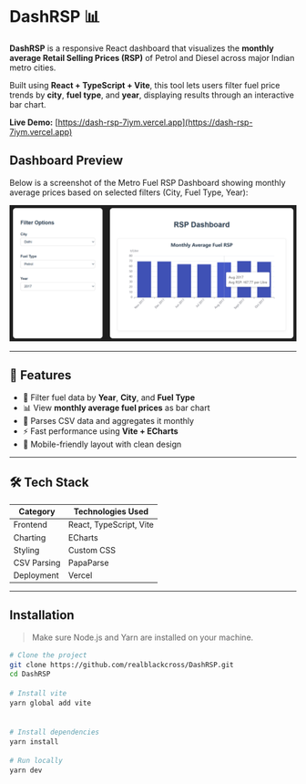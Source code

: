 # DashRSP 📊

**DashRSP** is a responsive React dashboard that visualizes the **monthly average Retail Selling Prices (RSP)** of Petrol and Diesel across major Indian metro cities.

Built using **React + TypeScript + Vite**, this tool lets users filter fuel price trends by **city**, **fuel type**, and **year**, displaying results through an interactive bar chart.

**Live Demo:** [https://dash-rsp-7iym.vercel.app](https://dash-rsp-7iym.vercel.app)

## Dashboard Preview

Below is a screenshot of the Metro Fuel RSP Dashboard showing monthly average prices based on selected filters (City, Fuel Type, Year):

![Dashboard Screenshot](https://github.com/realblackcross/DashRSP/blob/main/screenshots/dashboard-view.png?raw=true)


---

## 🚀 Features

- 📆 Filter fuel data by **Year**, **City**, and **Fuel Type**
- 📊 View **monthly average fuel prices** as bar chart
- 📂 Parses CSV data and aggregates it monthly
- ⚡ Fast performance using **Vite + ECharts**
- 📱 Mobile-friendly layout with clean design

---

## 🛠 Tech Stack

| Category      | Technologies Used              |
|---------------|--------------------------------|
| Frontend      | React, TypeScript, Vite        |
| Charting      | ECharts                        |
| Styling       | Custom CSS                     |
| CSV Parsing   | PapaParse                      |
| Deployment    | Vercel                         |

---

## Installation

> Make sure Node.js and Yarn are installed on your machine.


```bash
# Clone the project
git clone https://github.com/realblackcross/DashRSP.git
cd DashRSP

# Install vite
yarn global add vite


# Install dependencies
yarn install

# Run locally
yarn dev 

